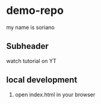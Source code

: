 # demo-repo

my name is soriano

## Subheader

watch tutorial on YT

## local development

1. open index.html in your browser